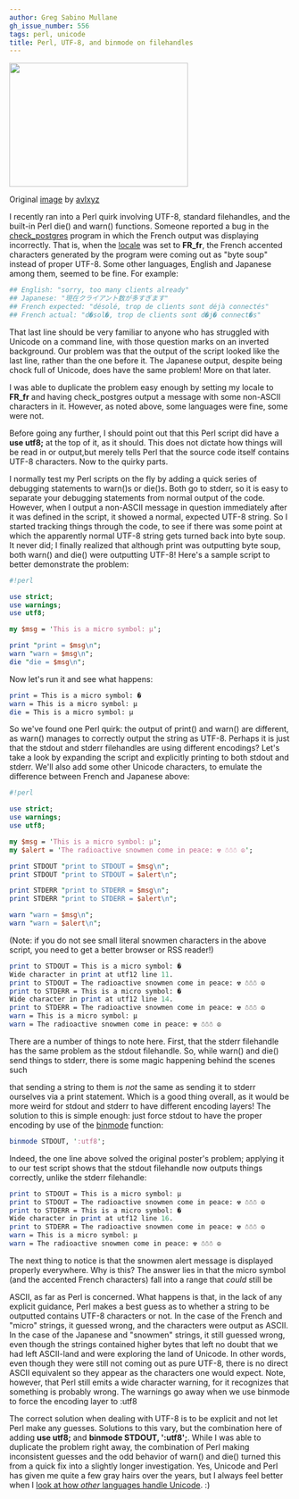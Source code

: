 ```yaml
---
author: Greg Sabino Mullane
gh_issue_number: 556
tags: perl, unicode
title: Perl, UTF-8, and binmode on filehandles
---
```




<a href="/blog/2012/02/21/perl-utf8-binmode-filehandle-unicode/image-0-big.jpeg"><img alt="" border="0" id="BLOGGER_PHOTO_ID_5711604532308041090" src="/blog/2012/02/21/perl-utf8-binmode-filehandle-unicode/image-0.jpeg" style="cursor: pointer; height: 222px; width: 320px;"/></a>

Original [image](http://www.flickr.com/photos/avlxyz/2462987456/) by [avlxyz](http://www.flickr.com/photos/avlxyz/)

I recently ran into a Perl quirk involving UTF-8, standard filehandles, and the built-in Perl die() and warn() functions. Someone reported a bug in the [check_postgres](http://bucardo.org/wiki/Check_postgres) program in which the French output was displaying incorrectly. That is, when the [locale](http://en.wikipedia.org/wiki/Locale) was set to **FR_fr**, the French accented characters generated by the program were coming out as "byte soup" instead of proper UTF-8. Some other languages, English and Japanese among them, seemed to be fine. For example:

```perl
## English: "sorry, too many clients already"
## Japanese: "現在クライアント数が多すぎます"
## French expected: "désolé, trop de clients sont déjà connectés"
## French actual: "d�sol�, trop de clients sont d�j� connect�s"
```

That last line should be very familiar to anyone who has struggled with Unicode on a command line, with those question marks on an inverted background. Our problem was that the output of the script looked like the last line, rather than the one before it. The Japanese output, despite being chock full of Unicode, does have the same problem! More on that later.

I was able to duplicate the problem easy enough by setting my locale to **FR_fr** and having check_postgres output a message with some non-ASCII characters in it. However, as noted above, some languages were fine, some were not.

Before going any further, I should point out that this Perl script did have a **use utf8;** at the top of it, as it should. This does not dictate how things will be read in or output,but merely tells Perl that the source code itself contains UTF-8 characters. Now to the quirky parts.

I normally test my Perl scripts on the fly by adding a quick series of debugging statements to warn()s or die()s. Both go to stderr, so it is easy to separate your debugging statements from normal output of the code. However, when I output a non-ASCII message in question immediately after it was defined in the script, it showed a normal, expected UTF-8 string. So I started tracking things through the code, to see if there was some point at which the apparently normal UTF-8 string gets turned back into byte soup. It never did; I finally realized that although print was outputting byte soup, both warn() and die() were outputting UTF-8! Here's a sample script to better demonstrate the problem:

```perl
#!perl

use strict;
use warnings;
use utf8;

my $msg = 'This is a micro symbol: µ';

print "print = $msg\n";
warn "warn = $msg\n";
die "die = $msg\n";
```

Now let's run it and see what happens:

```perl
print = This is a micro symbol: �
warn = This is a micro symbol: µ
die = This is a micro symbol: µ
```

So we've found one Perl quirk: the output of print() and warn() are different, as warn() manages to correctly output the string as UTF-8. Perhaps it is just that the stdout and stderr filehandles are using different encodings? Let's take a look by expanding the script and explicitly printing to both stdout and stderr. We'll also add some other Unicode characters, to emulate the difference between French and Japanese above:

```perl
#!perl

use strict;
use warnings;
use utf8;

my $msg = 'This is a micro symbol: µ';
my $alert = 'The radioactive snowmen come in peace: ☢ ☃☃☃ ☮';

print STDOUT "print to STDOUT = $msg\n";
print STDOUT "print to STDOUT = $alert\n";

print STDERR "print to STDERR = $msg\n";
print STDERR "print to STDERR = $alert\n";

warn "warn = $msg\n";
warn "warn = $alert\n";
```

(Note: if you do not see small literal snowmen characters in the above script, you need to get a better browser or RSS reader!)

```perl
print to STDOUT = This is a micro symbol: �
Wide character in print at utf12 line 11.
print to STDOUT = The radioactive snowmen come in peace: ☢ ☃☃☃ ☮
print to STDERR = This is a micro symbol: �
Wide character in print at utf12 line 14.
print to STDERR = The radioactive snowmen come in peace: ☢ ☃☃☃ ☮
warn = This is a micro symbol: µ
warn = The radioactive snowmen come in peace: ☢ ☃☃☃ ☮
```

There are a number of things to note here. First, that the stderr filehandle has the same problem as the stdout filehandle. So, while warn() and die() send things to stderr, there is some magic happening behind the scenes such 

that sending a string to them is *not* the same as sending it to stderr ourselves via a print statement. Which is a good thing overall, as it would be more weird for stdout and stderr to have different encoding layers! The solution to this is simple enough: just force stdout to have the proper encoding by use of the [binmode](http://perldoc.perl.org/functions/binmode.html) function:

```perl
binmode STDOUT, ':utf8';
```

Indeed, the one line above solved the original poster's problem; applying it to our test script shows that the stdout filehandle now outputs things correctly, unlike the stderr filehandle:

```perl
print to STDOUT = This is a micro symbol: µ
print to STDOUT = The radioactive snowmen come in peace: ☢ ☃☃☃ ☮
print to STDERR = This is a micro symbol: �
Wide character in print at utf12 line 16.
print to STDERR = The radioactive snowmen come in peace: ☢ ☃☃☃ ☮
warn = This is a micro symbol: µ
warn = The radioactive snowmen come in peace: ☢ ☃☃☃ ☮
```

The next thing to notice is that the snowmen alert message is displayed properly everywhere. Why is this? The answer lies in that the micro symbol (and the accented French characters) fall into a range that *could* still be 

ASCII, as far as Perl is concerned. What happens is that, in the lack of any explicit guidance, Perl makes a best guess as to whether a string to be outputted contains UTF-8 characters or not. In the case of the French and "micro" strings, it guessed wrong, and the characters were output as ASCII. In the case of the Japanese and "snowmen" strings, it still guessed wrong, even though the strings contained higher bytes that left no doubt that we had left ASCII-land and were exploring the land of Unicode. In other words, even though they were still not coming out as pure UTF-8, there is no direct ASCII equivalent so they appear as the characters one would expect. Note, however, that Perl still emits a wide character warning, for it recognizes that something is probably wrong. The warnings go away when we use binmode to force the encoding layer to :utf8

The correct solution when dealing with UTF-8 is to be explicit and not let Perl make any guesses. Solutions to this vary, but the combination here of adding **use utf8;** and **binmode STDOUT, ':utf8';**. While I was able to duplicate the problem right away, the combination of Perl making inconsistent guesses and the odd behavior of warn() and die() turned this from a quick fix into a slightly longer investigation. Yes, Unicode and Perl has given me quite a few gray hairs over the years, but I always feel better when I [look at how *other* languages handle Unicode](http://training.perl.com/tcpc/OSCON2011/gbu.html). :)


